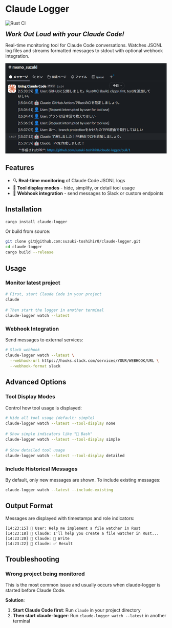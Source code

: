 # Claude Logger

![Rust CI](https://github.com/suzuki-toshihir0/claude-logger/workflows/Rust%20CI/badge.svg)

***<span style="font-size: 140%">Work Out Loud with your Claude Code!</span>***

Real-time monitoring tool for Claude Code conversations. Watches JSONL log files and streams formatted messages to stdout with optional webhook integration.

![screenshot](img/screenshot.png)

## Features

- 🔍 **Real-time monitoring** of Claude Code JSONL logs
- 🔧 **Tool display modes** - hide, simplify, or detail tool usage
- 🔔 **Webhook integration** - send messages to Slack or custom endpoints

## Installation

```bash
cargo install claude-logger
```

Or build from source:
```bash
git clone git@github.com:suzuki-toshihir0/claude-logger.git
cd claude-logger
cargo build --release
```

## Usage

### Monitor latest project
```bash
# First, start Claude Code in your project
claude

# Then start the logger in another terminal
claude-logger watch --latest
```

### Webhook Integration
Send messages to external services:
```bash
# Slack webhook
claude-logger watch --latest \
  --webhook-url https://hooks.slack.com/services/YOUR/WEBHOOK/URL \
  --webhook-format slack
```

## Advanced Options

### Tool Display Modes
Control how tool usage is displayed:
```bash
# Hide all tool usage (default: simple)
claude-logger watch --latest --tool-display none

# Show simple indicators like "🔧 Bash"
claude-logger watch --latest --tool-display simple

# Show detailed tool usage
claude-logger watch --latest --tool-display detailed
```

### Include Historical Messages
By default, only new messages are shown. To include existing messages:
```bash
claude-logger watch --latest --include-existing
```

## Output Format

Messages are displayed with timestamps and role indicators:

```
[14:23:15] 👤 User: Help me implement a file watcher in Rust
[14:23:18] 🤖 Claude: I'll help you create a file watcher in Rust...
[14:23:20] 🤖 Claude: 🔧 Write
[14:23:22] 🤖 Claude: ✅ Result
```

## Troubleshooting

### Wrong project being monitored
This is the most common issue and usually occurs when claude-logger is started before Claude Code.

**Solution**:
1. **Start Claude Code first**: Run `claude` in your project directory
2. **Then start claude-logger**: Run `claude-logger watch --latest` in another terminal

